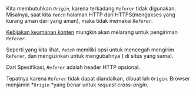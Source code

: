 Kita membutuhkan *`Origin`*, karena terkadang *`Referer`* tidak digunakan. Misalnya, saat kita *`fetch`* halaman HTTP dari HTTPS(mengakses yang kurang aman dari yang aman), maka tidak memakai *`Referer`*.

[Kebijakan keamanan konten](http://en.wikipedia.org/wiki/Content_Security_Policy) mungkin akan melarang untuk pengiriman *`Referer`*.

Seperti yang kita lihat, *`fetch`* memiliki opsi untuk mencegah mengirim `Referer`, dan mengizinkan untuk mengubahnya ( di situs yang sama).

Dari Spesifikasi, *`Referer`* adalah header HTTP opsional.

Tepatnya karena *`Referer`* tidak dapat diandalkan, dibuat lah `Origin`. Browser menjamin *`Origin` *yang benar untuk *request* *cross-origin*.